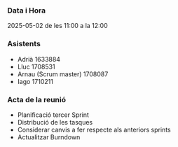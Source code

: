 ### Data i Hora  
2025-05-02 de les 11:00 a la 12:00

### Asistents  
- Adrià 1633884  
- Lluc 1708531  
- Arnau (Scrum master) 1708087
- Iago 1710211

### Acta de la reunió  
- Planificació tercer Sprint
- Distribució de les tasques
- Considerar canvis a fer respecte als anteriors sprints
- Actualitzar Burndown